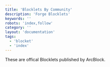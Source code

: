 ```yaml
---
title: 'Blocklets By Community'
description: 'Forge Blocklets'
keywords: ''
robots: 'index,follow'
category: ''
layout: 'documentation'
tags:
  - 'blocket'
  - 'index'
---
```


These are offical Blocklets published by ArcBlock.
